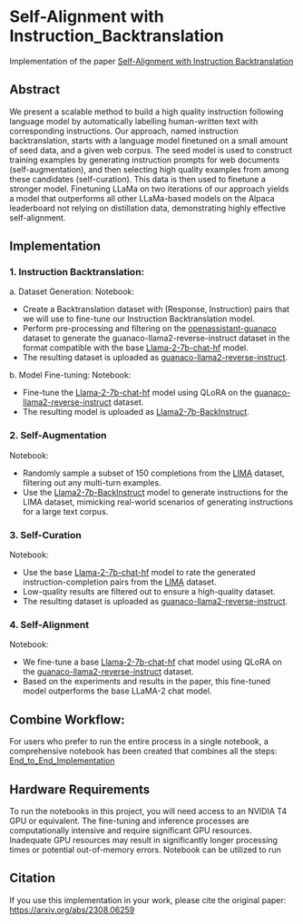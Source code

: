 # Self-Alignment with Instruction_Backtranslation

Implementation of the paper [Self-Alignment with Instruction Backtranslation](https://arxiv.org/abs/2308.06259)

## Abstract
We present a scalable method to build a high quality instruction following language model by automatically labelling human-written text with corresponding instructions. Our approach, named instruction backtranslation, starts with a language model finetuned on a small amount of seed data, and a given web corpus. The seed model is used to construct training examples by generating instruction prompts for web documents (self-augmentation), and then selecting high quality examples from among these candidates (self-curation). This data is then used to finetune a stronger model. Finetuning LLaMa on two iterations of our approach yields a model that outperforms all other LLaMa-based models on the Alpaca leaderboard not relying on distillation data, demonstrating highly effective self-alignment.

## Implementation

### 1. Instruction Backtranslation:
a. Dataset Generation:
Notebook:
* Create a Backtranslation dataset with (Response, Instruction) pairs that we will use to fine-tune our Instruction Backtranslation model.
* Perform pre-processing and filtering on the [openassistant-guanaco](https://huggingface.co/datasets/timdettmers/openassistant-guanaco) dataset to generate the guanaco-llama2-reverse-instruct dataset in the format compatible with the base [Llama-2-7b-chat-hf](https://huggingface.co/meta-llama/Llama-2-7b-chat-hf) model.
* The resulting dataset is uploaded as [guanaco-llama2-reverse-instruct](https://huggingface.co/datasets/Arnab13/guanaco-llama2-reverse-instruct).

b. Model Fine-tuning:
Notebook:
* Fine-tune the [Llama-2-7b-chat-hf](https://huggingface.co/meta-llama/Llama-2-7b-chat-hf) model using QLoRA on the [guanaco-llama2-reverse-instruct](https://huggingface.co/datasets/Arnab13/guanaco-llama2-reverse-instruct) dataset.
* The resulting model is uploaded as [Llama2-7b-BackInstruct](https://huggingface.co/Arnab13/Llama2-7b-BackInstruct).

### 2. Self-Augmentation
Notebook:
* Randomly sample a subset of 150 completions from the [LIMA](https://huggingface.co/datasets/GAIR/lima) dataset, filtering out any multi-turn examples.
* Use the [Llama2-7b-BackInstruct](https://huggingface.co/Arnab13/Llama2-7b-BackInstruct) model to generate instructions for the LIMA dataset, mimicking real-world scenarios of generating instructions for a large text corpus.

### 3. Self-Curation
Notebook:
* Use the base [Llama-2-7b-chat-hf](https://huggingface.co/meta-llama/Llama-2-7b-chat-hf) model to rate the generated instruction-completion pairs from the [LIMA](https://huggingface.co/datasets/GAIR/lima) dataset.
* Low-quality results are filtered out to ensure a high-quality dataset.
* The resulting dataset is uploaded as [guanaco-llama2-reverse-instruct](https://huggingface.co/datasets/Arnab13/LIMA-Generated-Instruct-self-curated).

### 4. Self-Alignment
Notebook:
* We fine-tune a base [Llama-2-7b-chat-hf](https://huggingface.co/meta-llama/Llama-2-7b-chat-hf) chat model using QLoRA on the [guanaco-llama2-reverse-instruct](https://huggingface.co/datasets/Arnab13/LIMA-Generated-Instruct-self-curated) dataset.
* Based on the experiments and results in the paper, this fine-tuned model outperforms the base LLaMA-2 chat model.

## Combine Workflow:
For users who prefer to run the entire process in a single notebook, a comprehensive notebook has been created that combines all the steps: [End_to_End_Implementation](https://github.com/chakraborty-arnab/Instruction_Backtranslation/blob/main/Instruction_Backtranslation.ipynb)


## Hardware Requirements
To run the notebooks in this project, you will need access to an NVIDIA T4 GPU or equivalent. The fine-tuning and inference processes are computationally intensive and require significant GPU resources. Inadequate GPU resources may result in significantly longer processing times or potential out-of-memory errors.
Notebook can be utilized to run

## Citation
If you use this implementation in your work, please cite the original paper: https://arxiv.org/abs/2308.06259

